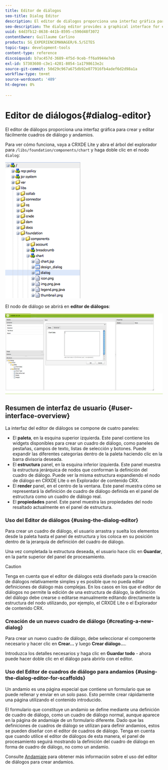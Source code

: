 ```yaml
---
title: Editor de diálogos
seo-title: Dialog Editor
description: El editor de diálogos proporciona una interfaz gráfica para crear y editar fácilmente cuadros de diálogo y andamios
seo-description: The dialog editor provides a graphical interface for easily creating and editing dialog boxes and scaffolds
uuid: 64d3fb12-8638-441b-8595-c590d48f3072
contentOwner: Guillaume Carlino
products: SG_EXPERIENCEMANAGER/6.5/SITES
topic-tags: development-tools
content-type: reference
discoiquuid: b7ac457d-3689-4f5d-9ceb-ff6a9944e7eb
exl-id: 57303608-c3e1-4201-8054-1a1798613e2c
source-git-commit: 50d29c967a675db92e077916fb4adef6d2d98a1a
workflow-type: tm+mt
source-wordcount: '489'
ht-degree: 0%

---
```


# Editor de diálogos{#dialog-editor}

El editor de diálogos proporciona una interfaz gráfica para crear y editar fácilmente cuadros de diálogo y andamios.

Para ver cómo funciona, vaya a CRXDE Lite y abra el árbol del explorador para `/libs/foundation/components/chart` y haga doble clic en el nodo `dialog`:

![chlimage_1-247](assets/chlimage_1-247.png)

El nodo de diálogo se abrirá en **editor de diálogos**:

![screen_shot_2012-02-01at25033pm](assets/screen_shot_2012-02-01at25033pm.png)

## Resumen de interfaz de usuario {#user-interface-overview}

La interfaz del editor de diálogos se compone de cuatro paneles:

* El **paleta**, en la esquina superior izquierda. Este panel contiene los widgets disponibles para crear un cuadro de diálogo, como paneles de pestañas, campos de texto, listas de selección y botones. Puede expandir las diferentes categorías dentro de la paleta haciendo clic en la barra divisoria deseada.
* El **estructura** panel, en la esquina inferior izquierda. Este panel muestra la estructura jerárquica de nodos que conforman la definición del cuadro de diálogo. Puede ver la misma estructura expandiendo el nodo de diálogo en CRXDE Lite o en Explorador de contenido CRX.
* El **render** panel, en el centro de la ventana. Este panel muestra cómo se representará la definición de cuadro de diálogo definida en el panel de estructura como un cuadro de diálogo real.
* El **propiedades** panel. Este panel muestra las propiedades del nodo resaltado actualmente en el panel de estructura.

### Uso del Editor de diálogos {#using-the-dialog-editor}

Para crear un cuadro de diálogo, el usuario arrastra y suelta los elementos desde la paleta hasta el panel de estructura y los coloca en su posición dentro de la jerarquía de definición del cuadro de diálogo.

Una vez completada la estructura deseada, el usuario hace clic en **Guardar**, en la parte superior del panel de procesamiento.

>[!CAUTION]
>
>Tenga en cuenta que el editor de diálogos está diseñado para la creación de diálogos relativamente simples y es posible que no pueda editar definiciones de diálogo más complejas. En los casos en los que el editor de diálogos no permite la edición de una estructura de diálogo, la definición del diálogo debe crearse o editarse manualmente editando directamente la estructura del nodo utilizando, por ejemplo, el CRXDE Lite o el Explorador de contenido CRX.

### Creación de un nuevo cuadro de diálogo {#creating-a-new-dialog}

Para crear un nuevo cuadro de diálogo, debe seleccionar el componente necesario y hacer clic en **Crear...** y luego **Crear diálogo...**.

Introduzca los detalles necesarios y haga clic en **Guardar todo** - ahora puede hacer doble clic en el diálogo para abrirlo con el editor.

### Uso del Editor de cuadros de diálogo para andamios {#using-the-dialog-editor-for-scaffolds}

Un andamio es una página especial que contiene un formulario que se puede rellenar y enviar en un solo paso. Esto permite crear rápidamente una página utilizando el contenido introducido.

El formulario que constituye un andamio se define mediante una definición de cuadro de diálogo, como un cuadro de diálogo normal, aunque aparece en la página de andamiaje de un formulario diferente. Dado que las definiciones de cuadros de diálogo se utilizan para definir andamios, estos se pueden diseñar con el editor de cuadros de diálogo. Tenga en cuenta que cuando utilice el editor de diálogos de esta manera, el panel de procesamiento seguirá mostrando la definición del cuadro de diálogo en forma de cuadro de diálogo, no como un andamio.

Consulte [Andamiaje](/help/sites-authoring/scaffolding.md) para obtener más información sobre el uso del editor de diálogos para crear andamios.
